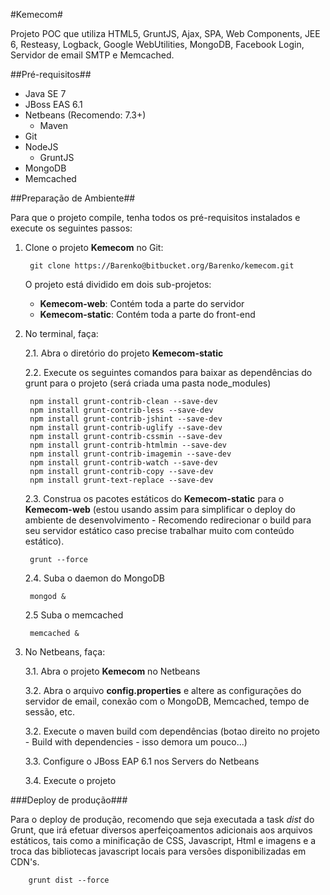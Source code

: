 #Kemecom#

Projeto POC que utiliza HTML5, GruntJS, Ajax, SPA, Web Components, JEE 6, Resteasy, Logback, Google WebUtilities, MongoDB, Facebook Login, Servidor de email SMTP e Memcached.

##Pré-requisitos##

* Java SE 7
* JBoss EAS 6.1
* Netbeans (Recomendo: 7.3+)
	+ Maven
* Git
* NodeJS
	+ GruntJS
* MongoDB
* Memcached

##Preparação de Ambiente##

Para que o projeto compile, tenha todos os pré-requisitos instalados e execute os seguintes passos:

1. Clone o projeto **Kemecom** no Git:

		git clone https://Barenko@bitbucket.org/Barenko/kemecom.git

    O projeto está dividido em dois sub-projetos:
	* **Kemecom-web**: Contém toda a parte do servidor
	* **Kemecom-static**: Contém toda a parte do front-end

2. No terminal, faça:

	2.1. Abra o diretório do projeto **Kemecom-static**

	2.2. Execute os seguintes comandos para baixar as dependências do grunt para o projeto (será criada uma pasta node_modules)

    	npm install grunt-contrib-clean --save-dev
    	npm install grunt-contrib-less --save-dev
    	npm install grunt-contrib-jshint --save-dev
    	npm install grunt-contrib-uglify --save-dev
    	npm install grunt-contrib-cssmin --save-dev
    	npm install grunt-contrib-htmlmin --save-dev
    	npm install grunt-contrib-imagemin --save-dev
    	npm install grunt-contrib-watch --save-dev
    	npm install grunt-contrib-copy --save-dev
    	npm install grunt-text-replace --save-dev

	2.3. Construa os pacotes estáticos do **Kemecom-static** para o **Kemecom-web** (estou usando assim para simplificar o deploy do ambiente de desenvolvimento - Recomendo redirecionar o build para seu servidor estático caso precise trabalhar muito com conteúdo estático).

		grunt --force

	2.4. Suba o daemon do MongoDB

		mongod &

	2.5 Suba o memcached

		memcached &

3. No Netbeans, faça:

	3.1. Abra o projeto **Kemecom** no Netbeans

	3.2. Abra o arquivo **config.properties** e altere as configurações do servidor de email, conexão com o MongoDB, Memcached, tempo de sessão, etc.

	3.2. Execute o maven build com dependências (botao direito no projeto - Build with dependencies - isso demora um pouco...)

	3.3. Configure o JBoss EAP 6.1 nos Servers do Netbeans

	3.4. Execute o projeto

###Deploy de produção###

Para o deploy de produção, recomendo que seja executada a task *dist* do Grunt, que irá efetuar diversos aperfeiçoamentos adicionais aos arquivos estáticos, tais como a minificação de CSS, Javascript, Html e imagens e a troca das bibliotecas javascript locais para versões disponibilizadas em CDN's.

		grunt dist --force



